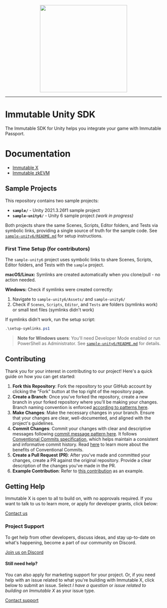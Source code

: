 <div align="center">
  <p align="center">
    <a  href="https://docs.x.immutable.com/docs">
      <img src="https://cdn.dribbble.com/users/1299339/screenshots/7133657/media/837237d447d36581ebd59ec36d30daea.gif" width="280"/>
    </a>
  </p>
</div>

---

# Immutable Unity SDK

The Immutable SDK for Unity helps you integrate your game with Immutable Passport.

# Documentation

* [Immutable X](https://docs.immutable.com/reference/unity/)
* [Immutable zkEVM](https://docs.immutable.com/reference/unity/)

## Sample Projects

This repository contains two sample projects:

- **`sample/`** - Unity 2021.3.26f1 sample project
- **`sample-unity6/`** - Unity 6 sample project *(work in progress)*

Both projects share the same Scenes, Scripts, Editor folders, and Tests via symbolic links, providing a single source of truth for the sample code. See [`sample-unity6/README.md`](sample-unity6/README.md) for setup instructions.

### First Time Setup (for contributors)

The `sample-unity6` project uses symbolic links to share Scenes, Scripts, Editor folders, and Tests with the `sample` project.

**macOS/Linux:** Symlinks are created automatically when you clone/pull - no action needed.

**Windows:** Check if symlinks were created correctly:
1. Navigate to `sample-unity6/Assets/` and `sample-unity6/`
2. Check if `Scenes`, `Scripts`, `Editor`, and `Tests` are folders (symlinks work) or small text files (symlinks didn't work)

If symlinks didn't work, run the setup script:

```powershell
.\setup-symlinks.ps1
```

> **Note for Windows users**: You'll need Developer Mode enabled or run PowerShell as Administrator. See [`sample-unity6/README.md`](sample-unity6/README.md) for details.

## Contributing

Thank you for your interest in contributing to our project! Here's a quick guide on how you can get started:

1. **Fork this Repository**: Fork the repository to your GitHub account by clicking the "Fork" button at the top right of the repository page.
2. **Create a Branch**: Once you've forked the repository, create a new branch in your forked repository where you'll be making your changes. Branch naming convention is enforced [according to patterns here](https://github.com/deepakputhraya/action-branch-name).
3. **Make Changes**: Make the necessary changes in your branch. Ensure that your changes are clear, well-documented, and aligned with the project's guidelines.
4. **Commit Changes**: Commit your changes with clear and descriptive messages following [commit message pattern here](https://github.com/conventional-changelog/commitlint?tab=readme-ov-file#what-is-commitlint). It follows [Conventional Commits specification](https://www.conventionalcommits.org/en/v1.0.0/#specification), which helps maintain a consistent and informative commit history. Read [here](https://www.conventionalcommits.org/en/v1.0.0/#why-use-conventional-commits) to learn more about the benefits of Conventional Commits.
5. **Create a Pull Request (PR)**: After you've made and committed your changes, create a PR against the original repository. Provide a clear description of the changes you've made in the PR.
6. **Example Contribution**: Refer to [this contribution](https://github.com/immutable/unity-immutable-sdk/pull/182) as an example.

## Getting Help

Immutable X is open to all to build on, with no approvals required. If you want to talk to us to learn more, or apply for developer grants, click below:

[Contact us](https://www.immutable.com/contact)

### Project Support

To get help from other developers, discuss ideas, and stay up-to-date on what's happening, become a part of our community on Discord.

[Join us on Discord](https://discord.com/invite/Dmhp398dna)

#### Still need help?

You can also apply for marketing support for your project. Or, if you need help with an issue related to what you're building with Immutable X, click below to submit an issue. Select _I have a question_ or _issue related to building on Immutable X_ as your issue type.

[Contact support](https://support.immutable.com/hc/en-us/requests/new)

